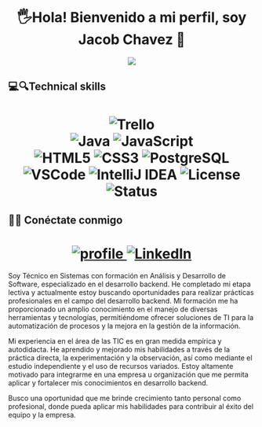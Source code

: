 
  
 <h1 align="center"> 🖐Hola! Bienvenido a mi perfil, soy Jacob Chavez 🚀</h1>

<p align="center">
  <a href="https://github.com/DenverCoder1/readme-typing-svg">
    <img src="https://readme-typing-svg.herokuapp.com?font=Press+Start+2P&color=green&size=25&center=true&vCenter=true&width=600&height=100&lines=Desarrollador+back-end">
  </a>
</p>









<h2 align="left"> 💻🔍Technical skills</h2>
<h1 align="center">

<img alt="Trello" src="https://img.shields.io/badge/Trello-0079BF?logo=trello&logoColor=white"><br>
<img alt="Java" src="https://img.shields.io/badge/JAVA-Spring-red?logo=java">
<img alt="JavaScript" src="https://img.shields.io/badge/JavaScript-ES6-yellow?logo=javascript"><br>
<img alt="HTML5" src="https://img.shields.io/badge/HTML-5-orange?logo=html5">
<img alt="CSS3" src="https://img.shields.io/badge/CSS-3-blue?logo=css3">
<img alt="PostgreSQL" src="https://img.shields.io/badge/POSTGRESQL-pgAdmin 4-blue?logo=postgresql"><br>
<img alt="VSCode" src="https://img.shields.io/badge/VSCode-007ACC?logo=visual-studio-code&logoColor=white">
<img alt="IntelliJ IDEA" src="https://img.shields.io/badge/IntelliJ%20IDEA-000000?logo=intellij-idea&logoColor=white">
<img alt="License" src="https://img.shields.io/badge/License-MIT-green">
<img alt="Status" src="https://img.shields.io/badge/Status-Online-green ligth">

    
</h1>

<h2 align="left">👦🏽 Conéctate conmigo</h2>
<h1 align= "center">
  <a href="https://jcodev11.github.io/Professional-Profile/">
<img alt="profile" src="https://img.shields.io/badge/JCodev-Profesional%20Profile-blue">
  <a href="https://linkedin.com/in/JCodev11">
    <img alt="LinkedIn" src="https://img.shields.io/badge/Linkedin-JCodev11-48ecb1?style=flat&logo=linkedin">
  </a><br>
</h1>
Soy Técnico en Sistemas con formación en Análisis y Desarrollo de Software, especializado en el desarrollo backend. He completado mi etapa lectiva y actualmente estoy buscando oportunidades para realizar prácticas profesionales en el campo del desarrollo backend. Mi formación me ha proporcionado un amplio conocimiento en el manejo de diversas herramientas y tecnologías, permitiéndome ofrecer soluciones de TI para la automatización de procesos y la mejora en la gestión de la información.

Mi experiencia en el área de las TIC es en gran medida empírica y autodidacta. He aprendido y mejorado mis habilidades a través de la práctica directa, la experimentación y la observación, así como mediante el estudio independiente y el uso de recursos variados. Estoy altamente motivado para integrarme en una empresa u organización que me permita aplicar y fortalecer mis conocimientos en desarrollo backend.

Busco una oportunidad que me brinde crecimiento tanto personal como profesional, donde pueda aplicar mis habilidades para contribuir al éxito del equipo y la empresa.



